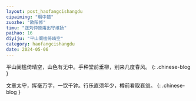 ```yaml
---
layout: post_haofangcishangdu
cipaiming: "朝中措"
zuozhe: "欧阳修"
timu: "送刘仲原甫出守维扬"
paihao: 16
diyiju: "平山阑槛倚晴空"
category: haofangcishangdu
date: 2024-05-06
---
```


平山阑槛倚晴空，山色有无中。手种堂前垂柳，别来几度春风。
{: .chinese-blog }

文章太守，挥毫万字，一饮千钟。行乐直须年少，樽前看取衰翁。
{: .chinese-blog }
